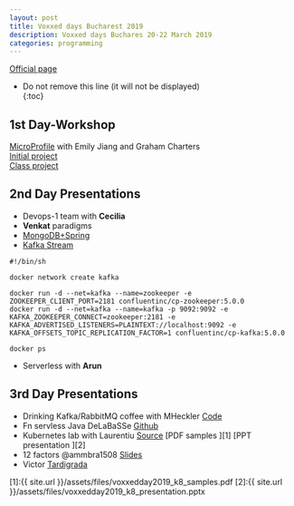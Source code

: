 ```yaml
---
layout: post
title: Voxxed days Bucharest 2019
description: Voxxed days Buchares 20-22 March 2019
categories: programming
---
```

[Official page](https://romania.voxxeddays.com/bucharest/2019-03-20/)


* Do not remove this line (it will not be displayed)  
{:toc}

## 1st Day-Workshop

[MicroProfile](https://romania.voxxeddays.com/2019/02/24/hands-on-cloud-native-java-with-microprofile-kubernetes-and-istio/)  with Emily Jiang and Graham Charters  
[Initial project](https://github.com/OpenLiberty/tutorial-microprofile.git)  
[Class project](https://github.com/gcharters/workshop-cloud-native-java/blob/master/README.md)  

## 2nd Day Presentations

- Devops-1 team with **Cecilia**  
- **Venkat** paradigms 
- [MongoDB+Spring](https://github.com/dangeabunea/VoxxedDaysBucharest2019)  
- [Kafka Stream](https://github.com/Stream-Processing-with-Kafka-Streams/workshop)  

```  
#!/bin/sh

docker network create kafka

docker run -d --net=kafka --name=zookeeper -e ZOOKEEPER_CLIENT_PORT=2181 confluentinc/cp-zookeeper:5.0.0
docker run -d --net=kafka --name=kafka -p 9092:9092 -e KAFKA_ZOOKEEPER_CONNECT=zookeeper:2181 -e KAFKA_ADVERTISED_LISTENERS=PLAINTEXT://localhost:9092 -e KAFKA_OFFSETS_TOPIC_REPLICATION_FACTOR=1 confluentinc/cp-kafka:5.0.0

docker ps  
```  

- Serverless with **Arun**

## 3rd Day Presentations

- Drinking Kafka/RabbitMQ coffee with MHeckler [Code](https://github.com/mkheck/drinking-from-the-stream) 
- Fn servless Java DeLaBaSSe  [Github](https://github.com/fnproject/fn)
- Kubernetes lab with Laurentiu [Source](https://github.com/lspil/voxxeddays2019)
[PDF samples ][1]
[PPT presentation ][2]  
- 12 factors @ammbra1508 [Slides](https://www.slideshare.net/AnaMariaMihalceanu1/kubernetes-amp-the-12-factor-cloud-apps-137922286)
- Victor [Tardigrada](https://ro.wikipedia.org/wiki/Tardigrada)

[1]:{{ site.url }}/assets/files/voxxedday2019_k8_samples.pdf
[2]:{{ site.url }}/assets/files/voxxedday2019_k8_presentation.pptx  



